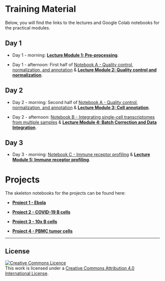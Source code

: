 
# Training Material

Below, you will find the links to the lectures and Google Colab notebooks for the practical modules. 

## Day 1

- Day 1 - morning: [**Lecture Module 1: Pre-processing**](https://github.com/ShalekLab/KEMRI_Kilifi_2024_workshop/blob/main/lectures/Module_1_preprocessing.pptx).

- Day 1 - afternoon: First half of [Notebook A - Quality control, normalization, and annotation](https://colab.research.google.com/github/ShalekLab/KEMRI_Kilifi_2024_workshop/blob/main/Colab_notebooks/Modules/KEMRI_workshop_Notebook_B_batch_correction_and_integration.ipynb) &
[**Lecture Module 2: Quality control and normalization**](https://github.com/ShalekLab/KEMRI_Kilifi_2024_workshop/blob/main/lectures/Module_2_quality_control_and_normalization.pptx).

## Day 2

- Day 2 - morning: Second half of [Notebook A - Quality control, normalization, and annotation](https://colab.research.google.com/github/ShalekLab/KEMRI_Kilifi_2024_workshop/blob/main/Colab_notebooks/Modules/KEMRI_workshop_Notebook_B_batch_correction_and_integration.ipynb) &
[**Lecture Module 3: Cell annotation**](https://github.com/ShalekLab/KEMRI_Kilifi_2024_workshop/blob/main/lectures/Module_3_cell_annotation.pptx).

- Day 2 - afternoon: [Notebook B - Integrating single-cell transcriptomes from multiple samples](https://colab.research.google.com/github/ShalekLab/KEMRI_Kilifi_2024_workshop/blob/main/Colab_notebooks/Modules/KEMRI_workshop_Notebook_B_batch_correction_and_integration.ipynb) &
[**Lecture Module 4: Batch Correction and Data Integration**](https://github.com/ShalekLab/KEMRI_Kilifi_2024_workshop/blob/main/lectures/Module_4_batch_correction.pptx).

## Day 3

- Day 3 - morning: [Notebook C - Immune receptor profiling](https://colab.research.google.com/ShalekLab/KEMRI_Kilifi_2024_workshop/blob/main/Colab_notebooks/Modules/KEMRI_workshop_Notebook_C_immune_receptors.ipynb) & 
[**Lecture Module 5: Immune receptor profiling**](https://github.com/ShalekLab/KEMRI_Kilifi_2024_workshop/blob/main/lectures/Module_5_BCR_background_and_10x_analysis.pptx).

# Projects

The skeleton notebooks for the projects can be found here:

- [**Project 1 - Ebola**](https://colab.research.google.com/ShalekLab/KEMRI_Kilifi_2024_workshop/blob/main/Colab_notebooks/Projects/KEMRI_workshop_Project_1_Kotliar_2020_ebola.ipynb)

- [**Project 2 - COVID-19 B cells**](https://colab.research.google.com/ShalekLab/KEMRI_Kilifi_2024_workshop/blob/main/Colab_notebooks/Projects/KEMRI_workshop_Project_2_Sokal_2021_COVID_B_cells.ipynb)

- [**Project 3 - 10x B cells**](https://colab.research.google.com/ShalekLab/KEMRI_Kilifi_2024_workshop/blob/main/Colab_notebooks/Projects/KEMRI_workshop_Project_3_10x_B_cells.ipynb)

- [**Project 4 - PBMC tumor cells**](https://colab.research.google.com/ShalekLab/KEMRI_Kilifi_2024_workshop/blob/main/Colab_notebooks/Projects/KEMRI_workshop_Project_4_10x_PBMC_tumor_cells.ipynb)


******
## License
<a rel="license" href="http://creativecommons.org/licenses/by/4.0/"><img alt="Creative Commons Licence" style="border-width:0" src="https://i.creativecommons.org/l/by/4.0/88x31.png" /></a><br />This work is licensed under a <a rel="license" href="http://creativecommons.org/licenses/by/4.0/">Creative Commons Attribution 4.0 International License</a>.
